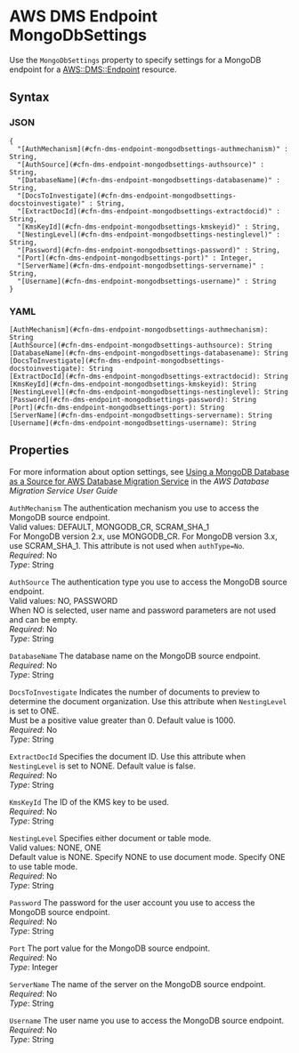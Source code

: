 # AWS DMS Endpoint MongoDbSettings<a name="aws-properties-dms-endpoint-mongodbsettings"></a>

Use the `MongoDbSettings` property to specify settings for a MongoDB endpoint for a [AWS::DMS::Endpoint](aws-resource-dms-endpoint.md) resource\.

## Syntax<a name="w3ab2c21c14d582b5"></a>

### JSON<a name="aws-properties-dms-endpoint-mongodbsettings-syntax.json"></a>

```
{
  "[AuthMechanism](#cfn-dms-endpoint-mongodbsettings-authmechanism)" : String,
  "[AuthSource](#cfn-dms-endpoint-mongodbsettings-authsource)" : String,
  "[DatabaseName](#cfn-dms-endpoint-mongodbsettings-databasename)" : String,
  "[DocsToInvestigate](#cfn-dms-endpoint-mongodbsettings-docstoinvestigate)" : String,
  "[ExtractDocId](#cfn-dms-endpoint-mongodbsettings-extractdocid)" : String,
  "[KmsKeyId](#cfn-dms-endpoint-mongodbsettings-kmskeyid)" : String,
  "[NestingLevel](#cfn-dms-endpoint-mongodbsettings-nestinglevel)" : String,
  "[Password](#cfn-dms-endpoint-mongodbsettings-password)" : String,
  "[Port](#cfn-dms-endpoint-mongodbsettings-port)" : Integer,
  "[ServerName](#cfn-dms-endpoint-mongodbsettings-servername)" : String,
  "[Username](#cfn-dms-endpoint-mongodbsettings-username)" : String
}
```

### YAML<a name="aws-properties-dms-endpoint-mongodbsettings-syntax.yaml"></a>

```
[AuthMechanism](#cfn-dms-endpoint-mongodbsettings-authmechanism): String
[AuthSource](#cfn-dms-endpoint-mongodbsettings-authsource): String
[DatabaseName](#cfn-dms-endpoint-mongodbsettings-databasename): String
[DocsToInvestigate](#cfn-dms-endpoint-mongodbsettings-docstoinvestigate): String
[ExtractDocId](#cfn-dms-endpoint-mongodbsettings-extractdocid): String
[KmsKeyId](#cfn-dms-endpoint-mongodbsettings-kmskeyid): String
[NestingLevel](#cfn-dms-endpoint-mongodbsettings-nestinglevel): String
[Password](#cfn-dms-endpoint-mongodbsettings-password): String
[Port](#cfn-dms-endpoint-mongodbsettings-port): String
[ServerName](#cfn-dms-endpoint-mongodbsettings-servername): String
[Username](#cfn-dms-endpoint-mongodbsettings-username): String
```

## Properties<a name="w3ab2c21c14d582b7"></a>

For more information about option settings, see [Using a MongoDB Database as a Source for AWS Database Migration Service](http://docs.aws.amazon.com/dms/latest/userguide/CHAP_Source.MongoDB.html) in the *AWS Database Migration Service User Guide*

`AuthMechanism`  <a name="cfn-dms-endpoint-mongodbsettings-authmechanism"></a>
 The authentication mechanism you use to access the MongoDB source endpoint\.   
Valid values: DEFAULT, MONGODB\_CR, SCRAM\_SHA\_1   
For MongoDB version 2\.x, use MONGODB\_CR\. For MongoDB version 3\.x, use SCRAM\_SHA\_1\. This attribute is not used when `authType=No`\.   
*Required*: No  
*Type*: String

`AuthSource`  <a name="cfn-dms-endpoint-mongodbsettings-authsource"></a>
 The authentication type you use to access the MongoDB source endpoint\.   
Valid values: NO, PASSWORD   
When NO is selected, user name and password parameters are not used and can be empty\.   
*Required*: No  
*Type*: String

`DatabaseName`  <a name="cfn-dms-endpoint-mongodbsettings-databasename"></a>
The database name on the MongoDB source endpoint\.  
*Required*: No  
*Type*: String

`DocsToInvestigate`  <a name="cfn-dms-endpoint-mongodbsettings-docstoinvestigate"></a>
 Indicates the number of documents to preview to determine the document organization\. Use this attribute when `NestingLevel` is set to ONE\.  
Must be a positive value greater than 0\. Default value is 1000\.  
*Required*: No  
*Type*: String

`ExtractDocId`  <a name="cfn-dms-endpoint-mongodbsettings-extractdocid"></a>
 Specifies the document ID\. Use this attribute when `NestingLevel` is set to NONE\. Default value is false\.   
*Required*: No  
*Type*: String

`KmsKeyId`  <a name="cfn-dms-endpoint-mongodbsettings-kmskeyid"></a>
The ID of the KMS key to be used\.  
*Required*: No  
*Type*: String

`NestingLevel`  <a name="cfn-dms-endpoint-mongodbsettings-nestinglevel"></a>
 Specifies either document or table mode\.   
Valid values: NONE, ONE  
Default value is NONE\. Specify NONE to use document mode\. Specify ONE to use table mode\.   
*Required*: No  
*Type*: String

`Password`  <a name="cfn-dms-endpoint-mongodbsettings-password"></a>
 The password for the user account you use to access the MongoDB source endpoint\.  
*Required*: No  
*Type*: String

`Port`  <a name="cfn-dms-endpoint-mongodbsettings-port"></a>
The port value for the MongoDB source endpoint\.  
*Required*: No  
*Type*: Integer

`ServerName`  <a name="cfn-dms-endpoint-mongodbsettings-servername"></a>
The name of the server on the MongoDB source endpoint\.   
*Required*: No  
*Type*: String

`Username`  <a name="cfn-dms-endpoint-mongodbsettings-username"></a>
The user name you use to access the MongoDB source endpoint\.  
*Required*: No  
*Type*: String